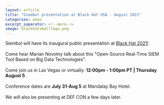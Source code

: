 ```yaml
---
layout: article
title: "Siembol presentation at Black Hat USA - August 2021"
categories: news
excerpt_separator: <!--more-->
image: blackhatsmalllogo.png
---
```


Siembol will have its inaugural public presentation at <a href="https://www.blackhat.com/us-21/arsenal/schedule/index.html#siembol-an-open-source-real-time-siem-tool-based-on-big-data-technologies-24038">Black Hat 2021! </a>
<br><br>
Come hear Marian Novotny talk about this "Open-Source Real-Time SIEM Tool Based on Big Data Technologies". <!--more-->
<br><br>
Come join us in Las Vegas or virtually: <strong> 12:00pm - 1:00pm PT | Thursday August 5 </strong>.
<br><br>
Conference dates are <strong>July 31-Aug 5</strong> at Mandalay Bay Hotel.
<br><br>
We will also be presenting at DEF CON a few days later. 
